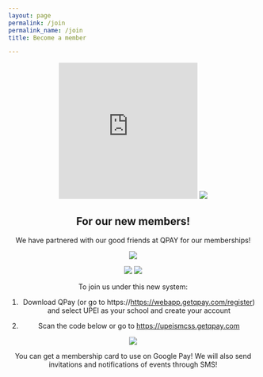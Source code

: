 ```yaml
---
layout: page
permalink: /join
permalink_name: /join
title: Become a member

---  
```

<div align=center> 
  
<iframe src="https://www.facebook.com/plugins/group.php?href=https%3A%2F%2Fwww.facebook.com%2Fgroups%2F255898304752976&width=280&show_metadata=false&appId=1101130734147933&height=275" width="280" height="275" style="border:none;overflow:hidden" scrolling="no" frameborder="0" allowfullscreen="true" allow="autoplay; clipboard-write; encrypted-media; picture-in-picture; web-share"></iframe> <a class="discord-widget" href="https://discord.gg/8adbsk2kf7" title="Join us on Discord"> <img src="https://discordapp.com/api/guilds/888511925112172544/embed.png?style=banner3"></a>
 
<p align="center"> <h2>For our new members!</h2>

We have partnered with our good friends at QPAY for our memberships!</p>


<a href="https://getqpay.com/"><img src="https://user-images.githubusercontent.com/91146114/188928763-697aa442-8c8b-4887-a1e8-9c20d965e7ee.png" align="center"></a>



<a href="https://apps.apple.com/app/id775515154"><img src="https://user-images.githubusercontent.com/91146114/188938865-0fb8b5ec-6640-438e-9fc2-8a680fd0288e.png"></a> <a href="https://play.google.com/store/apps/details?id=com.imagineteam.quicklypayit"><img src="https://user-images.githubusercontent.com/91146114/188938986-4500703d-2990-4112-90ed-9ee69dddf9f1.png"></a>


<p align="center"> To join us under this new system: 

1. Download QPay (or go to https://https://webapp.getqpay.com/register) and select UPEI as your school and create your account
  
2. Scan the code below or go to https://upeismcss.getqpay.com </p>
  
  
<img src="https://user-images.githubusercontent.com/91146114/188939298-f1d09d34-7a95-4c3e-aa90-9512e0b19bf8.png"/>


<p align="center"> You can get a membership card to use on Google Pay! We will also send invitations and notifications of events through SMS!</p>
  
</div>



